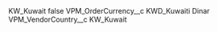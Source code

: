 <?xml version="1.0" encoding="UTF-8"?>
<CustomMetadata xmlns="http://soap.sforce.com/2006/04/metadata" xmlns:xsi="http://www.w3.org/2001/XMLSchema-instance" xmlns:xsd="http://www.w3.org/2001/XMLSchema">
    <label>KW_Kuwait</label>
    <protected>false</protected>
    <values>
        <field>VPM_OrderCurrency__c</field>
        <value xsi:type="xsd:string">KWD_Kuwaiti Dinar</value>
    </values>
    <values>
        <field>VPM_VendorCountry__c</field>
        <value xsi:type="xsd:string">KW_Kuwait</value>
    </values>
</CustomMetadata>

